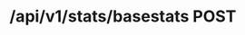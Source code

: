 #  /api/v1/stats/basestats POST

<api-endpoint openapi-path="../../../api-specs/swagger-otr-api.json" method="POST" endpoint="/api/v1/stats/basestats"/>